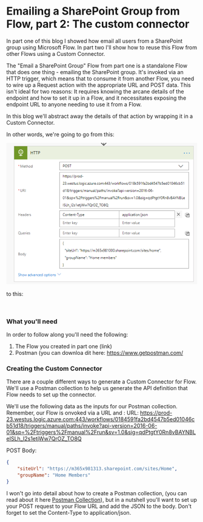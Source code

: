 # Emailing a SharePoint Group from Flow, part 2: The custom connector

In part one of this blog I showed how email all users from a SharePoint group using Microsoft Flow. In part two I'll show how to reuse this Flow from other Flows using a Custom Connector.

The "Email a SharePoint Group" Flow from part one is a standalone Flow that does one thing - emailing the SharePoint group. It's invoked via an HTTP trigger, which means that to consume it from another Flow, you need to wire up a Request action with the appropriate URL and POST data. This isn't ideal for two reasons: It requires knowing the arcane details of the endpoint and how to set it up in a Flow, and it necessitates exposing the endpoint URL to anyone needing to use it from a Flow.

In this blog we'll abstract away the details of that action by wrapping it in a Custom Connector.

In other words, we're going to go from this:

![alt text](https://raw.githubusercontent.com/dgusoff/blog/master/email-sharepoint-group-from-flow/call-flow.png "Call Flow from another flow")


to this:

<image of custom connector in action>

### What you'll need
In order to follow along you'll need the following:
1. The Flow you created in part one (link)
2. Postman (you can downloa dit here: https://www.getpostman.com/

### Creating the Custom Connector

There are a couple different ways to generate a Custom Connector for Flow. We'll use a Postman collection to help us generate the API definition that Flow needs to set up the connector.

We'll use the following data as the inputs for our Postman collection. Remember, our Flow is onvoked via a URL and :
URL: https://prod-23.westus.logic.azure.com:443/workflows/0184591fa2bd4547b5ed01046cb51d18/triggers/manual/paths/invoke?api-version=2016-06-01&sp=%2Ftriggers%2Fmanual%2Frun&sv=1.0&sig=qdPtgtY0Rn8vBAYNBLeISLh_I2s1etjWw7QrOZ_TO8Q

POST Body:
````json
{
    "siteUrl": "https://m365x981313.sharepoint.com/sites/Home",
    "groupName": "Home Members"
}
````

I won't go into detail about how to create a Postman collection, (you can read about it here [Postman Collection](https://www.getpostman.com/docs/v6/postman/collections/creating_collections)), but in a nutshell you'll want to set up your POST request to your Flow URL and add the JSON to the body. Don't forget to set the Content-Type to application/json.


  
  
  
  
  
  
  

